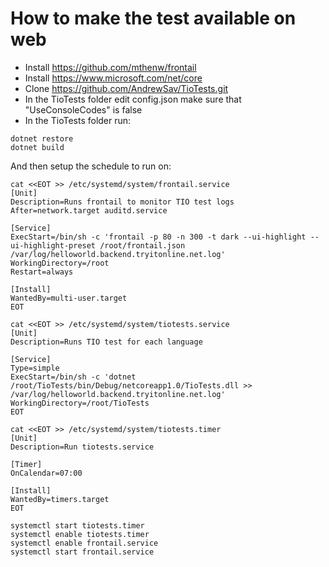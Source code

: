 ﻿# How to make the test available on web

 - Install https://github.com/mthenw/frontail
 - Install https://www.microsoft.com/net/core
 - Clone https://github.com/AndrewSav/TioTests.git
 - In the TioTests folder edit config.json make sure that "UseConsoleCodes" is false
 - In the TioTests folder run:

```
dotnet restore
dotnet build
```

And then setup the schedule to run on:


```
cat <<EOT >> /etc/systemd/system/frontail.service
[Unit]
Description=Runs frontail to monitor TIO test logs
After=network.target auditd.service

[Service]
ExecStart=/bin/sh -c 'frontail -p 80 -n 300 -t dark --ui-highlight --ui-highlight-preset /root/frontail.json /var/log/helloworld.backend.tryitonline.net.log'
WorkingDirectory=/root
Restart=always

[Install]
WantedBy=multi-user.target
EOT

cat <<EOT >> /etc/systemd/system/tiotests.service
[Unit]
Description=Runs TIO test for each language

[Service]
Type=simple
ExecStart=/bin/sh -c 'dotnet /root/TioTests/bin/Debug/netcoreapp1.0/TioTests.dll >> /var/log/helloworld.backend.tryitonline.net.log'
WorkingDirectory=/root/TioTests
EOT

cat <<EOT >> /etc/systemd/system/tiotests.timer
[Unit]
Description=Run tiotests.service

[Timer]
OnCalendar=07:00

[Install]
WantedBy=timers.target
EOT

systemctl start tiotests.timer
systemctl enable tiotests.timer
systemctl enable frontail.service
systemctl start frontail.service
```